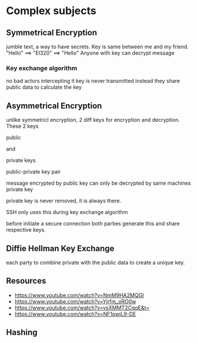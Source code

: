 # Complex subjects

## Symmetrical Encryption

jumble text, a way to have secrets.
Key is same between me and my friend.
"Hello" ==> "EI320" ==> "Hello"
Anyone with key can decrypt message

### Key exchange algorithm
  no bad actors intercepting it
  key is never transmitted
  instead they share public data
    to calculate the key




## Asymmetrical Encryption
unlike symmetricl encryption, 2 diff keys for encryption and decryption. These 2 keys

public

and

private keys

public-private key pair

message encrypted by public key can only be decrypted by same machines private key

private key is never removed, it is always there.

SSH only uses this during key exchange algorithm

before initiate a secure connection both parties generate this and share respective keys.

## Diffie Hellman Key Exchange

each party to combine private with the public data to create a unique key.

## Resources

- https://www.youtube.com/watch?v=NmM9HA2MQGI
- https://www.youtube.com/watch?v=Yjrfm_oRO0w
- https://www.youtube.com/watch?v=vsXMMT2CqqE&t=
- https://www.youtube.com/watch?v=NF1pwjL9-DE



## Hashing
